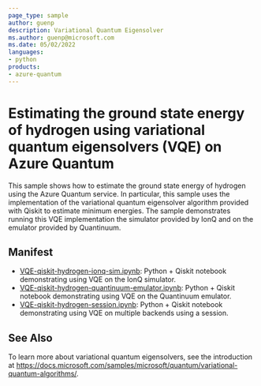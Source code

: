 ```yaml
---
page_type: sample
author: guenp
description: Variational Quantum Eigensolver
ms.author: guenp@microsoft.com
ms.date: 05/02/2022
languages:
- python
products:
- azure-quantum
---
```


# Estimating the ground state energy of hydrogen using variational quantum eigensolvers (VQE) on Azure Quantum

This sample shows how to estimate the ground state energy of hydrogen using the Azure Quantum service. In particular, this sample uses the implementation of the variational quantum eigensolver algorithm provided with Qiskit to estimate minimum energies. The sample demonstrates running this VQE implementation the simulator provided by IonQ and on the emulator provided by Quantinuum.

## Manifest

- [VQE-qiskit-hydrogen-ionq-sim.ipynb](./VQE-qiskit-hydrogen-ionq-sim.ipynb): Python + Qiskit notebook demonstrating using VQE on the IonQ simulator.
- [VQE-qiskit-hydrogen-quantinuum-emulator.ipynb](./VQE-qiskit-hydrogen-quantinuum-emulator.ipynb): Python + Qiskit notebook demonstrating using VQE on the Quantinuum emulator.
- [VQE-qiskit-hydrogen-session.ipynb](./VQE-qiskit-hydrogen-session.ipynb): Python + Qiskit notebook demonstrating using VQE on multiple backends using a session.

## See Also

To learn more about variational quantum eigensolvers, see the introduction at https://docs.microsoft.com/samples/microsoft/quantum/variational-quantum-algorithms/.
